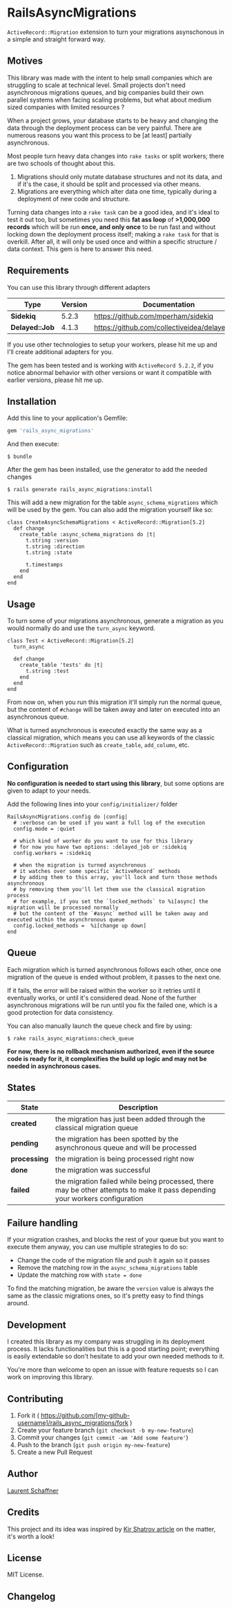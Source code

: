 # RailsAsyncMigrations

`ActiveRecord::Migration` extension to turn your migrations asynschonous in a simple and straight forward way.

## Motives

This library was made with the intent to help small companies which are struggling to scale at technical level. Small projects don't need asynchronous migrations queues, and big companies build their own parallel systems when facing scaling problems, but what about medium sized companies with limited resources ?

When a project grows, your database starts to be heavy and changing the data through the deployment process can be very painful. There are numerous reasons you want this process to be [at least] partially asynchronous.

Most people turn heavy data changes into `rake tasks` or split workers; there are two schools of thought about this.

1. Migrations should only mutate database structures and not its data, and if it's the case, it should be split and processed via other means.
2. Migrations are everything which alter data one time, typically during a deployment of new code and structure.

Turning data changes into a `rake task` can be a good idea, and it's ideal to test it out too, but sometimes you need this **fat ass loop** of **>1,000,000 records** which will be run **once, and only once** to be run fast and without locking down the deployment process itself; making a `rake task` for that is overkill. After all, it will only be used once and within a specific structure / data context. This gem is here to answer this need.

## Requirements

You can use this library through different adapters

| Type             | Version | Documentation                                 |
| ---------------- | ------- | --------------------------------------------- |
| **Sidekiq**      | 5.2.3   | https://github.com/mperham/sidekiq            |
| **Delayed::Job** | 4.1.3   | https://github.com/collectiveidea/delayed_job |

If you use other technologies to setup your workers, please hit me up and I'll create additional adapters for you.

The gem has been tested and is working with `ActiveRecord 5.2.2`, if you notice abnormal behavior with other versions or want it compatible with earlier versions, please hit me up.

## Installation

Add this line to your application's Gemfile:

```ruby
gem 'rails_async_migrations'
```

And then execute:

    $ bundle

After the gem has been installed, use the generator to add the needed changes

    $ rails generate rails_async_migrations:install

This will add a new migration for the table `async_schema_migrations` which will be used by the gem. You can also add the migration yourself like so:

```
class CreateAsyncSchemaMigrations < ActiveRecord::Migration[5.2]
  def change
    create_table :async_schema_migrations do |t|
      t.string :version
      t.string :direction
      t.string :state

      t.timestamps
    end
  end
end
```

## Usage

To turn some of your migrations asynchronous, generate a migration as you would normally do and use the `turn_async` keyword.

```
class Test < ActiveRecord::Migration[5.2]
  turn_async

  def change
    create_table 'tests' do |t|
      t.string :test
    end
  end
end
```

From now on, when you run this migration it'll simply run the normal queue, but the content of `#change` will be taken away and later on executed into an asynchronous queue.

What is turned asynchronous is executed exactly the same way as a classical migration, which means you can use all keywords of the classic `ActiveRecord::Migration` such as `create_table`, `add_column`, etc.

## Configuration

**No configuration is needed to start using this library**, but some options are given to adapt to your needs.

Add the following lines into your `config/initializer/` folder

```
RailsAsyncMigrations.config do |config|
  # :verbose can be used if you want a full log of the execution
  config.mode = :quiet

  # which kind of worker do you want to use for this library
  # for now you have two options: :delayed_job or :sidekiq
  config.workers = :sidekiq

  # when the migration is turned asynchronous
  # it watches over some specific `ActiveRecord` methods
  # by adding them to this array, you'll lock and turn those methods asynchronous
  # by removing them you'll let them use the classical migration process
  # for example, if you set the `locked_methods` to %i[async] the migration will be processed normally
  # but the content of the `#async` method will be taken away and executed within the asynchronous queue
  config.locked_methods =  %i[change up down]
end
```

## Queue

Each migration which is turned asynchronous follows each other, once one migration of the queue is ended without problem, it passes to the next one.

If it fails, the error will be raised within the worker so it retries until it eventually works, or until it's considered dead. None of the further asynchronous migrations will be run until you fix the failed one, which is a good protection for data consistency.

You can also manually launch the queue check and fire by using:

    $ rake rails_async_migrations:check_queue

**For now, there is no rollback mechanism authorized, even if the source code is ready for it, it complexifies the build up logic and may not be needed in asynchronous cases.**

## States

| State          | Description                                                                                                                  |
| -------------- | ---------------------------------------------------------------------------------------------------------------------------- |
| **created**    | the migration has just been added through the classical migration queue                                                      |
| **pending**    | the migration has been spotted by the asynchronous queue and will be processed                                               |
| **processing** | the migration is being processed right now                                                                                   |
| **done**       | the migration was successful                                                                                                 |
| **failed**     | the migration failed while being processed, there may be other attempts to make it pass depending your workers configuration |

## Failure handling

If your migration crashes, and blocks the rest of your queue but you want to execute them anyway, you can use multiple strategies to do so:

- Change the code of the migration file and push it again so it passes
- Remove the matching row in the `async_schema_migrations` table
- Update the matching row with `state = done`

To find the matching migration, be aware the `version` value is always the same as the classic migrations ones, so it's pretty easy to find things around.

## Development

I created this library as my company was struggling in its deployment process. It lacks functionalities but this is a good starting point; everything is easily extendable so don't hesitate to add your own needed methods to it.

You're more than welcome to open an issue with feature requests so I can work on improving this library.

## Contributing

1. Fork it ( https://github.com/[my-github-username]/rails_async_migrations/fork )
2. Create your feature branch (`git checkout -b my-new-feature`)
3. Commit your changes (`git commit -am 'Add some feature'`)
4. Push to the branch (`git push origin my-new-feature`)
5. Create a new Pull Request

## Author

[Laurent Schaffner](http://www.laurentschaffner.com)

## Credits

This project and its idea was inspired by [Kir Shatrov article](https://kirshatrov.com/2018/04/01/async-migrations/) on the matter, it's worth a look!

## License

MIT License.

## Changelog
